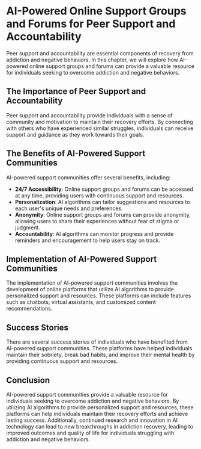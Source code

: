 AI-Powered Online Support Groups and Forums for Peer Support and Accountability
====================================================================================================================================

Peer support and accountability are essential components of recovery from addiction and negative behaviors. In this chapter, we will explore how AI-powered online support groups and forums can provide a valuable resource for individuals seeking to overcome addiction and negative behaviors.

The Importance of Peer Support and Accountability
-------------------------------------------------

Peer support and accountability provide individuals with a sense of community and motivation to maintain their recovery efforts. By connecting with others who have experienced similar struggles, individuals can receive support and guidance as they work towards their goals.

The Benefits of AI-Powered Support Communities
----------------------------------------------

AI-powered support communities offer several benefits, including:

* **24/7 Accessibility**: Online support groups and forums can be accessed at any time, providing users with continuous support and resources.
* **Personalization**: AI algorithms can tailor suggestions and resources to each user's unique needs and preferences.
* **Anonymity**: Online support groups and forums can provide anonymity, allowing users to share their experiences without fear of stigma or judgment.
* **Accountability**: AI algorithms can monitor progress and provide reminders and encouragement to help users stay on track.

Implementation of AI-Powered Support Communities
------------------------------------------------

The implementation of AI-powered support communities involves the development of online platforms that utilize AI algorithms to provide personalized support and resources. These platforms can include features such as chatbots, virtual assistants, and customized content recommendations.

Success Stories
---------------

There are several success stories of individuals who have benefited from AI-powered support communities. These platforms have helped individuals maintain their sobriety, break bad habits, and improve their mental health by providing continuous support and resources.

Conclusion
----------

AI-powered support communities provide a valuable resource for individuals seeking to overcome addiction and negative behaviors. By utilizing AI algorithms to provide personalized support and resources, these platforms can help individuals maintain their recovery efforts and achieve lasting success. Additionally, continued research and innovation in AI technology can lead to new breakthroughs in addiction recovery, leading to improved outcomes and quality of life for individuals struggling with addiction and negative behaviors.

